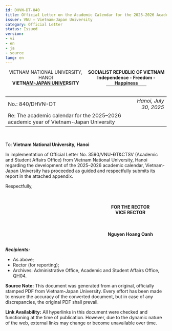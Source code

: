 ```yaml
---
id: DHVN-DT-840
title: Official Letter on the Academic Calendar for the 2025–2026 Academic Year
issuer: VNU – Vietnam-Japan University
category: Official Letter
status: Issued
version:
- vi
- en
- ja
- source
lang: en
---
```


<div style="display: flex; justify-content: space-between;">
  <div style="text-align: center; flex-basis: 50%;">
    VIETNAM NATIONAL UNIVERSITY, HANOI<br>
    <strong>VIETNAM-JAPAN UNIVERSITY</strong><br>
    <hr style="width: 50%; margin: auto;">
  </div>
  <div style="text-align: center; flex-basis: 50%;">
    <strong>SOCIALIST REPUBLIC OF VIETNAM</strong><br>
    <strong>Independence - Freedom - Happiness</strong><br>
    <hr style="width: 50%; margin: auto;">
  </div>
</div>
<br>

| | | 
| :-- | --: |
| No.: 840/DHVN-DT | *Hanoi, July 30, 2025* |
| Re: The academic calendar for the 2025–2026 academic year of Vietnam-Japan University | |

<br>

To: **Vietnam National University, Hanoi**

In implementation of Official Letter No. 3590/VNU-ĐT&CTSV (Academic and Student Affairs Office) from Vietnam National University, Hanoi regarding the development of the 2025–2026 academic calendar, Vietnam-Japan University has proceeded as guided and respectfully submits its report in the attached appendix.

Respectfully,

<br>
<br>

<div style="display: flex; justify-content: flex-end;">
  <div style="text-align: center; width: 45%;">
    <strong>FOR THE RECTOR<br>
    VICE RECTOR</strong>
    <br><br><br><br>
    <strong>Nguyen Hoang Oanh</strong>
  </div>
</div>

<br>

***Recipients:***
- As above;
- Rector (for reporting);
- Archives: Administrative Office, Academic and Student Affairs Office, QH04.

<div class="source-note">
  <p>
    <strong>Source Note:</strong> This document was generated from an original, officially stamped PDF from Vietnam-Japan University. Every effort has been made to ensure the accuracy of the converted document, but in case of any discrepancies, the original PDF shall prevail.
  </p>
</div>

<div class="source-note">
  <p>
    <strong>Link Availability:</strong> All hyperlinks in this document were checked and functioning at the time of publication. However, due to the dynamic nature of the web, external links may change or become unavailable over time.
  </p>
</div>
